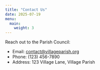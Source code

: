```yaml
---
title: "Contact Us"
date: 2025-07-19
menu:
  main:
    weight: 3
---
```

Reach out to the Parish Council:
- Email: contact@villageparish.org
- Phone: (123) 456-7890
- Address: 123 Village Lane, Village Parish

